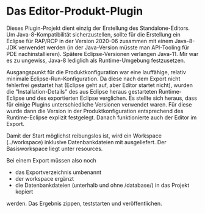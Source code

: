 # Das Editor-Produkt-Plugin

Dieses Plugin-Projekt dient einzig der Erstellung des Standalone-Editors.
Um Java-8-Kompatibilität sicherzustellen, sollte für die Erstellung ein Eclipse für RAP/RCP in der Version 2020-06 zusammen mit einem Java-8-JDK verwendet werden (in der Java-Version müsste man API-Tooling für PDE nachinstallieren).
Spätere Eclipse-Versionen verlangen Java-11.
Mir war es zu ungewiss, Java-8 lediglich als Runtime-Umgebung festzusetzen.

Ausgangspunkt für die Produktkonfiguration war eine lauffähige, relativ minimale Eclipse-Run-Konfiguration.
Da diese nach dem Export nicht fehlerfrei gestartet hat (Eclipse geht auf, aber Editor startet nicht), wurden die "Installation-Details" des aus Eclipse heraus gestarteten Runtime-Eclipse und des exportierten Eclipse verglichen.
Es stellte sich heraus, dass für einige Plugins unterschiedliche Versionen verwendet waren.
Für diese wurde dann die Version in der Produktkonfiguration entsprechend des Runtime-Eclipse explizit festgelegt.
Danach funktionierte auch der Editor im Export.

Damit der Start möglichst reibungslos ist, wird ein Workspace (../workspace) inklusive Datenbankdateien mit ausgeliefert.
Der Basisworkspace liegt unter resources.

Bei einem Export müssen also noch
* das Exportverzeichnis umbenannt
* der workspace ergänzt
* die Datenbankdateien (unterhalb und ohne /database/) in das Projekt kopiert

werden.
Das Ergebnis zippen, teststarten und veröffentlichen.